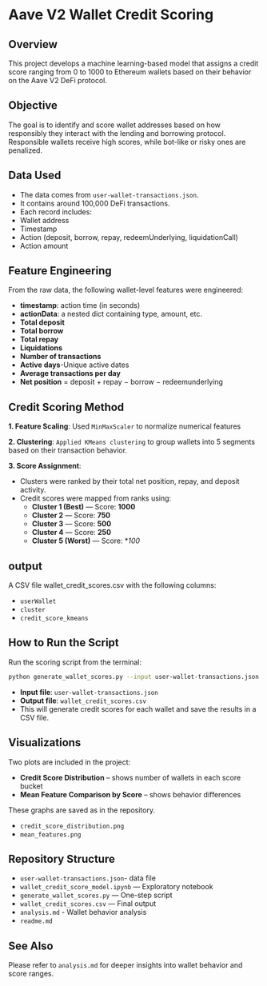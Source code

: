 # Aave V2 Wallet Credit Scoring

## Overview
This project develops a machine learning-based model that assigns a credit score ranging from 0 to 1000 to Ethereum wallets based on their behavior on the Aave V2 DeFi protocol.

## Objective
The goal is to identify and score wallet addresses based on how responsibly they interact with the lending and borrowing protocol. Responsible wallets receive high scores, while bot-like or risky ones are penalized.

## Data Used 
  - The data comes from `user-wallet-transactions.json`.
  - It contains around 100,000 DeFi transactions.
  - Each record includes:
  - Wallet address
  - Timestamp
  - Action (deposit, borrow, repay, redeemUnderlying, liquidationCall)
  - Action amount
## Feature Engineering
From the raw data, the following wallet-level features were engineered:
- **timestamp**: action time (in seconds)
- **actionData**: a nested dict containing type, amount, etc.
- **Total deposit**
- **Total borrow**
- **Total repay**
- **Liquidations**
- **Number of transactions**
- **Active days**-Unique active dates
- **Average transactions per day**
- **Net position** = deposit + repay − borrow − redeemunderlying

## Credit Scoring Method    
**1. Feature Scaling**: Used `MinMaxScaler` to normalize numerical features

**2. Clustering**: `Applied KMeans clustering` to group wallets into 5 segments based on their transaction behavior.    

**3. Score Assignment**:
  - Clusters were ranked by their total net position, repay, and deposit activity.
  - Credit scores were mapped from ranks using:
    - **Cluster 1 (Best)** — Score: **1000**
    - **Cluster 2** — Score: **750**
    - **Cluster 3** — Score: **500**
    - **Cluster 4** — Score: **250**
    - **Cluster 5 (Worst)** — Score: **100*
## output 

A CSV file wallet_credit_scores.csv with the following columns:

- `userWallet`
- `cluster`
- `credit_score_kmeans`

## How to Run the Script 
 Run the scoring script from the terminal:

```bash
python generate_wallet_scores.py --input user-wallet-transactions.json --output wallet_credit_scores.csv
```

-  **Input file**: `user-wallet-transactions.json`
-  **Output file**: `wallet_credit_scores.csv`
-  This will generate credit scores for each wallet and save the results in a CSV file.

## Visualizations

Two plots are included in the project:

- **Credit Score Distribution** – shows number of wallets in each score bucket
- **Mean Feature Comparison by Score** – shows behavior differences

These graphs are saved as in the repository.

  - `credit_score_distribution.png`
  - `mean_features.png`

##  Repository Structure
- `user-wallet-transactions.json`- data file
- `wallet_credit_score_model.ipynb` — Exploratory notebook
- `generate_wallet_scores.py` — One-step script
- `wallet_credit_scores.csv` — Final output
- `analysis.md` - Wallet behavior analysis
- `readme.md`

## See Also

Please refer to `analysis.md` for deeper insights into wallet behavior and score ranges.
    

